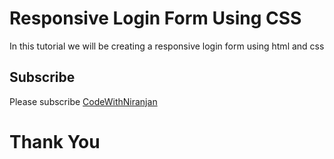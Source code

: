 # Responsive Login Form Using CSS
In this tutorial we will be creating a responsive login form using html and css

## Subscribe
Please subscribe [CodeWithNiranjan](https://youtube.com/channel/UCzfQyi4_E-lS9ps3fVb0jlA)

<h1>Thank You</h1>
